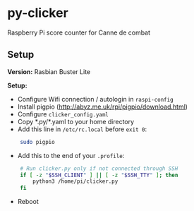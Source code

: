 # py-clicker
Raspberry Pi score counter for Canne de combat

## Setup
**Version:** Rasbian Buster Lite

**Setup:**
* Configure Wifi connection / autologin in `raspi-config`
* Install pigpio (http://abyz.me.uk/rpi/pigpio/download.html)
* Configure `clicker_config.yaml`
* Copy \*.py/\*.yaml to your home directory
* Add this line in `/etc/rc.local` before `exit 0`:
``` bash
    sudo pigpio
```
* Add this to the end of your `.profile`:
``` bash
    # Run clicker.py only if not connected through SSH
    if [ -z "$SSH_CLIENT" ] || [ -z "$SSH_TTY" ]; then
        python3 /home/pi/clicker.py
    fi
```
* Reboot